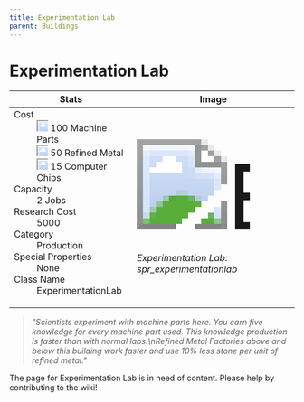 ```yaml
---
title: Experimentation Lab
parent: Buildings
---
```

# Experimentation Lab

[//]: # (Pre-generated content)
<table><thead><tr><th>Stats</th><th>Image</th></tr></thead><tbody><tr><td><dl><dt>Cost</dt><dd><div class="resource-icon"><img style="object-position: -795px -761px;" src="https://tfe2-wiki.github.io/assets/sprites.png"></div> 100 Machine Parts<br><div class="resource-icon"><img style="object-position: -795px -775px;" src="https://tfe2-wiki.github.io/assets/sprites.png"></div> 50 Refined Metal<br><div class="resource-icon"><img style="object-position: -526px -523px;" src="https://tfe2-wiki.github.io/assets/sprites.png"></div> 15 Computer Chips</dd><dt>Capacity</dt><dd>2 Jobs</dd><dt>Research Cost</dt><dd>5000</dd><dt>Category</dt><dd>Production</dd><dt>Special Properties</dt><dd>None</dd><dt>Class Name</dt><dd>ExperimentationLab</dd></dl></td><td><style>.building-image {width: 200px;height: 200px;overflow: hidden;position: relative;}.building-image img {image-rendering: pixelated;object-fit: none;transform: scale(10);transform-origin: left top;position: absolute;left: 0;top: 0;}.resource-image {width: 200px;height: 200px;overflow: hidden;position: relative;}.resource-image img {image-rendering: pixelated;object-fit: none;transform: scale(20);transform-origin: left top;position: absolute;left: 0;top: 0;}.building-icon {width: 20px;height: 20px;overflow: hidden;position: relative;display: inline-block;}.building-icon img {image-rendering: pixelated;object-fit: none;transform: scale(1);transform-origin: left top;position: absolute;left: 0;top: 0;}.resource-icon {width: 20px;height: 20px;overflow: hidden;position: relative;display: inline-block;}.resource-icon img {image-rendering: pixelated;object-fit: none;transform: scale(2);transform-origin: left top;position: absolute;left: 0;top: 0;}</style><div class="building-image"><img style="object-position: -46px -922px;" src="https://tfe2-wiki.github.io/assets/sprites.png" alt="Experimentation Lab Back"><img style="object-position: -24px -922px;" src="https://tfe2-wiki.github.io/assets/sprites.png" alt="Experimentation Lab"></div><i>Experimentation Lab: spr_experimentationlab</i></td></tr></tbody></table><blockquote><i>"Scientists experiment with machine parts here. You earn five knowledge for every machine part used. This knowledge production is faster than with normal labs.\nRefined Metal Factories above and below this building work faster and use 10% less stone per unit of refined metal."</i></blockquote>

The page for Experimentation Lab is in need of content. Please help by contributing to the wiki!
